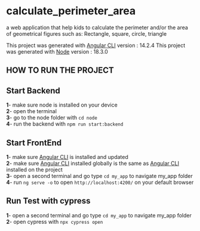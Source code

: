 # calculate_perimeter_area
a web application that help kids to calculate the perimeter and/or the area of geometrical figures such as: Rectangle, square, circle, triangle

This project was generated with [Angular CLI](https://github.com/angular/angular-cli) version : 14.2.4
This project was generated with [Node](https://nodejs.org/en/download/) version : 18.3.0

## HOW TO RUN THE PROJECT

## Start Backend
**1**- make sure node is installed on your device <br>
**2**- open the terminal<br>
**3**- go to the node folder with `cd node`<br>
**4**- run the backend with `npm run start:backend`<br>

## Start FrontEnd
**1**- make sure [Angular CLI](https://github.com/angular/angular-cli) is installed and updated<br>
**2**- make sure [Angular CLI](https://github.com/angular/angular-cli) installed globally is the same as [Angular CLI](https://github.com/angular/angular-cli) installed on the project<br>
**3**- open a second terminal and go type `cd my_app` to navigate my_app folder<br>
**4**- run `ng serve -o` to open `http://localhost:4200/` on your default browser<br>

## Run Test with cypress
**1**- open a second terminal and go type `cd my_app` to navigate my_app folder<br>
**2**- open cypress with `npx cypress open`

